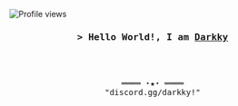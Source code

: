 <!-- https://github.com/ShahriarShafin/ -->
<!-- April 15, 2021 -->
<!-- leave a STAR, if you like it ! -->

<!-- Profile Views Counter -->
![Profile views](https://gpvc.arturio.dev/DarkkyGH)

<!-- Intro  -->
<h3 align="center">
        <samp>&gt; Hello World!, I am
                <b><a target="_blank" href="https://discord.gg/darkky/">Darkky</a></b>
        </samp>
</h3>
<br>
</details>
<br>

<!-- Footer -->
<samp>
    <p align="center">
        ════ ⋆★⋆ ════
        <br>
        "discord.gg/darkky!"
    </p>
</samp>
